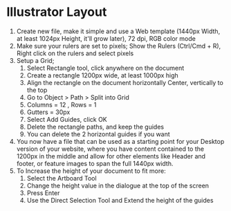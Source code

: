# Illustrator Layout

1. Create new file, make it simple and use a Web template (1440px Width, at least 1024px Height, it'll grow later), 72 dpi, RGB color mode
2. Make sure your rulers are set to pixels; Show the Rulers (Ctrl/Cmd + R), Right click on the rulers and select pixels
3. Setup a Grid;
   1. Select Rectangle tool, click anywhere on the document
   2. Create a rectangle 1200px wide, at least 1000px high 
   3. Align the rectangle on the document horizontally Center, vertically to the top
   4. Go to Object > Path > Split into Grid
   5. Columns = 12 , Rows = 1
   6. Gutters = 30px
   7. Select Add Guides, click OK
   8. Delete the rectangle paths, and keep the guides
   9. You can delete the 2 horizontal guides if you want
4. You now have a file that can be used as a starting point for your Desktop version of your website, where you have content contained to the 1200px in the middle and allow for other elements like Header and footer, or feature images to span the full 1440px width.
5. To Increase the height of your document to fit more:
   1. Select the Artboard Tool
   2. Change the height value in the dialogue at the top of the screen
   3. Press Enter
   4. Use the Direct Selection Tool and Extend the height of the guides 

